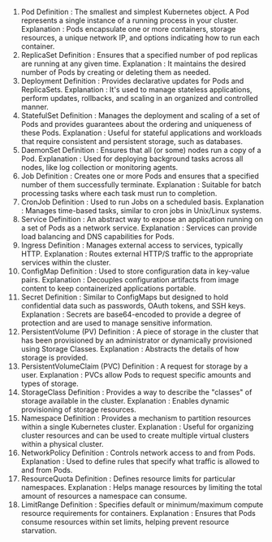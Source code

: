 1. Pod
   Definition : The smallest and simplest Kubernetes object. A Pod represents a single instance of a running process in
   your cluster.
   Explanation : Pods encapsulate one or more containers, storage resources, a unique network IP, and options indicating
   how to run each container.
2. ReplicaSet
   Definition : Ensures that a specified number of pod replicas are running at any given time.
   Explanation : It maintains the desired number of Pods by creating or deleting them as needed.
3. Deployment
   Definition : Provides declarative updates for Pods and ReplicaSets.
   Explanation : It's used to manage stateless applications, perform updates, rollbacks, and scaling in an organized and
   controlled manner.
4. StatefulSet
   Definition : Manages the deployment and scaling of a set of Pods and provides guarantees about the ordering and
   uniqueness of these Pods.
   Explanation : Useful for stateful applications and workloads that require consistent and persistent storage, such as
   databases.
5. DaemonSet
   Definition : Ensures that all (or some) nodes run a copy of a Pod.
   Explanation : Used for deploying background tasks across all nodes, like log collection or monitoring agents.
6. Job
   Definition : Creates one or more Pods and ensures that a specified number of them successfully terminate.
   Explanation : Suitable for batch processing tasks where each task must run to completion.
7. CronJob
   Definition : Used to run Jobs on a scheduled basis.
   Explanation : Manages time-based tasks, similar to cron jobs in Unix/Linux systems.
8. Service
   Definition : An abstract way to expose an application running on a set of Pods as a network service.
   Explanation : Services can provide load balancing and DNS capabilities for Pods.
9. Ingress
   Definition : Manages external access to services, typically HTTP.
   Explanation : Routes external HTTP/S traffic to the appropriate services within the cluster.
10. ConfigMap
    Definition : Used to store configuration data in key-value pairs.
    Explanation : Decouples configuration artifacts from image content to keep containerized applications portable.
11. Secret
    Definition : Similar to ConfigMaps but designed to hold confidential data such as passwords, OAuth tokens, and SSH
    keys.
    Explanation : Secrets are base64-encoded to provide a degree of protection and are used to manage sensitive
    information.
12. PersistentVolume (PV)
    Definition : A piece of storage in the cluster that has been provisioned by an administrator or dynamically
    provisioned using Storage Classes.
    Explanation : Abstracts the details of how storage is provided.
13. PersistentVolumeClaim (PVC)
    Definition : A request for storage by a user.
    Explanation : PVCs allow Pods to request specific amounts and types of storage.
14. StorageClass
    Definition : Provides a way to describe the "classes" of storage available in the cluster.
    Explanation : Enables dynamic provisioning of storage resources.
15. Namespace
    Definition : Provides a mechanism to partition resources within a single Kubernetes cluster.
    Explanation : Useful for organizing cluster resources and can be used to create multiple virtual clusters within a
    physical cluster.
16. NetworkPolicy
    Definition : Controls network access to and from Pods.
    Explanation : Used to define rules that specify what traffic is allowed to and from Pods.
17. ResourceQuota
    Definition : Defines resource limits for particular namespaces.
    Explanation : Helps manage resources by limiting the total amount of resources a namespace can consume.
18. LimitRange
    Definition : Specifies default or minimum/maximum compute resource requirements for containers.
    Explanation : Ensures that Pods consume resources within set limits, helping prevent resource starvation.